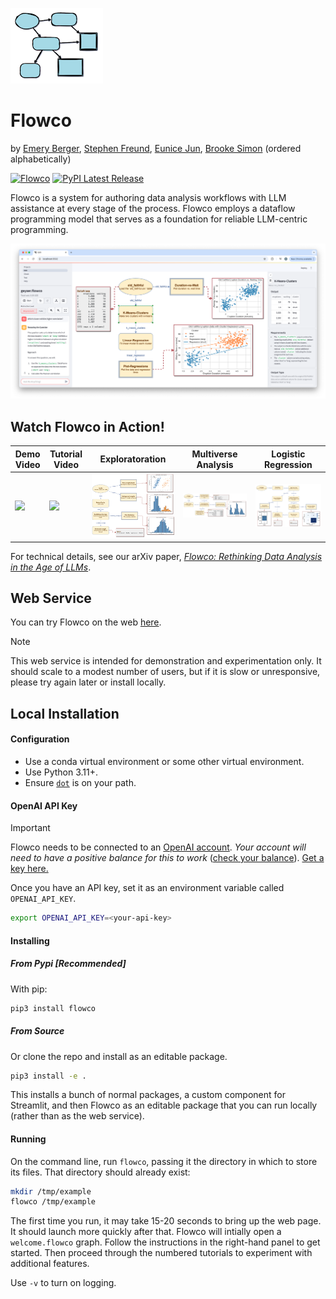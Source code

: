 ![](https://github.com/stephenfreund/flowco/raw/main/media/flowco-small-logo.png)

# Flowco 
by [Emery Berger](https://emeryberger.com), [Stephen Freund](https://www.cs.williams.edu/~freund/index.html), [Eunice Jun](http://eunicemjun.com/), [Brooke Simon](https://www.linkedin.com/in/brooke-alexandra-simon/) (ordered alphabetically)

[![Flowco](https://img.shields.io/badge/Flowco-Online-brightgreen)](https://go-flow.co)
[![PyPI Latest Release](https://img.shields.io/pypi/v/flowco.svg)](https://pypi.org/project/flowco/)

Flowco is a system for authoring data analysis workflows with LLM assistance at every stage of the process.  Flowco employs a dataflow programming model that serves as a foundation for reliable LLM-centric programming.

![](https://github.com/stephenfreund/flowco/raw/main/media/geyser.png)

## Watch Flowco in Action!

| Demo Video | Tutorial Video | Exploratoration | Multiverse Analysis | Logistic Regression |
|------------|----------|----------|--|--|
| <a href="https://www.youtube.com/watch?v=qmMeMIrhtPs"><img src="https://img.youtube.com/vi/qmMeMIrhtPs/0.jpg" width="1200"></a> | <a href="https://www.youtube.com/watch?v=q0eAJv1vhAQ"><img src="https://img.youtube.com/vi/q0eAJv1vhAQ/0.jpg" width="1200"></a> |  <img alt="finch-3" src="https://github.com/stephenfreund/flowco//raw/main/media/finch.png" /> |  <img  alt="mortgage-wide" src="https://github.com/stephenfreund/flowco/raw/main/media/multiverse.png" /> |  <img alt="logistic-full" src="https://github.com/stephenfreund/flowco/raw/main//media/logistic.png" /> |


For technical details, see our arXiv paper, [_Flowco: Rethinking Data Analysis in the Age of LLMs_](https://github.com/stephenfreund/flowco/raw/main/media/flowco-arxiv-submission.pdf).

## Web Service

You can try Flowco on the web [here](https://go-flow.co).  

> [!NOTE]
> This web service is intended for demonstration and experimentation only.
> It should scale to a modest number of
> users, but if it is slow or unresponsive, please try again later or install locally.

## Local Installation

#### Configuration

* Use a conda virtual environment or some other virtual environment.
* Use Python 3.11+.
* Ensure [`dot`](https://graphviz.org/) is on your path.

#### OpenAI API Key

> [!IMPORTANT]
>
> Flowco needs to be connected to an [OpenAI account](https://openai.com/api/). _Your account will need to have a positive balance for this to work_ ([check your balance](https://platform.openai.com/account/usage)). [Get a key here.](https://platform.openai.com/account/api-keys)
>
> Once you have an API key, set it as an environment variable called `OPENAI_API_KEY`.
>
> ```bash
> export OPENAI_API_KEY=<your-api-key>
> ```

#### Installing

##### From Pypi [Recommended]

With pip:
```bash
pip3 install flowco
```

##### From Source

Or clone the repo and install as an editable package.
```bash
pip3 install -e .
```
This installs a bunch of normal packages, a custom component for Streamlit, and then Flowco as an 
editable package that you can run locally (rather than as the web service).

#### Running

On the command line, run `flowco`, passing it the directory in which to store its files.  That directory
should already exist:

```bash
mkdir /tmp/example
flowco /tmp/example
```

The first time you run, it may take 15-20 seconds to bring up the web page.  It should launch more quickly after that. 
Flowco will intially open a `welcome.flowco` graph.  Follow the instructions in the right-hand panel to get started.  Then proceed through the numbered tutorials to experiment with additional features.


Use `-v` to turn on logging.
